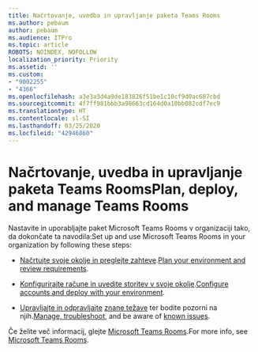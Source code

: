 ```yaml
---
title: Načrtovanje, uvedba in upravljanje paketa Teams Rooms
ms.author: pebaum
author: pebaum
ms.audience: ITPro
ms.topic: article
ROBOTS: NOINDEX, NOFOLLOW
localization_priority: Priority
ms.assetid: ''
ms.custom:
- "9002255"
- "4366"
ms.openlocfilehash: a3e3a3d4a9de183826f51be1c10cf9d0ac687cbd
ms.sourcegitcommit: 4f7ff981bbb3a98663cd164d0a10bb082cdf7ec9
ms.translationtype: HT
ms.contentlocale: sl-SI
ms.lasthandoff: 03/25/2020
ms.locfileid: "42946860"
---
```

# <a name="plan-deploy-and-manage-teams-rooms"></a><span data-ttu-id="07ee8-102">Načrtovanje, uvedba in upravljanje paketa Teams Rooms</span><span class="sxs-lookup"><span data-stu-id="07ee8-102">Plan, deploy, and manage Teams Rooms</span></span>

<span data-ttu-id="07ee8-103">Nastavite in uporabljajte paket Microsoft Teams Rooms v organizaciji tako, da dokončate ta navodila:</span><span class="sxs-lookup"><span data-stu-id="07ee8-103">Set up and use Microsoft Teams Rooms in your organization by following these steps:</span></span> 

- <span data-ttu-id="07ee8-104">[Načrtujte svoje okolje in preglejte zahteve](https://docs.microsoft.com/microsoftteams/rooms/rooms-plan).</span><span class="sxs-lookup"><span data-stu-id="07ee8-104">[Plan your environment and review requirements](https://docs.microsoft.com/microsoftteams/rooms/rooms-plan).</span></span>

- <span data-ttu-id="07ee8-105">[Konfigurirajte račune in uvedite storitev v svoje okolje](https://docs.microsoft.com/microsoftteams/rooms/rooms-deploy).</span><span class="sxs-lookup"><span data-stu-id="07ee8-105">[Configure accounts and deploy with your environment](https://docs.microsoft.com/microsoftteams/rooms/rooms-deploy).</span></span>

- <span data-ttu-id="07ee8-106">[Upravljajte in odpravljajte](https://docs.microsoft.com/microsoftteams/rooms/rooms-manage#troubleshooting) [znane težave](https://docs.microsoft.com/microsoftteams/rooms/known-issues) ter bodite pozorni na njih.</span><span class="sxs-lookup"><span data-stu-id="07ee8-106">[Manage, troubleshoot](https://docs.microsoft.com/microsoftteams/rooms/rooms-manage#troubleshooting), and be aware of [known issues](https://docs.microsoft.com/microsoftteams/rooms/known-issues).</span></span> 

<span data-ttu-id="07ee8-107">Če želite več informacij, glejte [Microsoft Teams Rooms](https://docs.microsoft.com/microsoftteams/rooms/).</span><span class="sxs-lookup"><span data-stu-id="07ee8-107">For more info, see [Microsoft Teams Rooms](https://docs.microsoft.com/microsoftteams/rooms/).</span></span>

